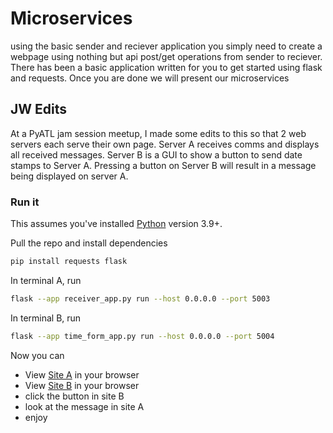 # Microservices

using the basic sender and reciever application you simply need to create a webpage using nothing but api post/get operations from sender to reciever.
There has been a basic application written for you to get started using flask and requests.
Once you are done we will present our microservices

## JW Edits

At a PyATL jam session meetup, I made some edits to this so that 2 web servers each serve their own page. Server A receives comms and displays all received messages. Server B is a GUI to show a button to send date stamps to Server A. Pressing a button on Server B will result in a message being displayed on server A.

### Run it
This assumes you've installed [Python](https://www.python.org/) version 3.9+.

Pull the repo and install dependencies
```sh
pip install requests flask
```

In terminal A, run
```sh
flask --app receiver_app.py run --host 0.0.0.0 --port 5003
```

In terminal B, run
```sh
flask --app time_form_app.py run --host 0.0.0.0 --port 5004
```

Now you can
- View [Site A](http://localhost:5003) in your browser
- View [Site B](http://localhost:5003) in your browser
- click the button in site B
- look at the message in site A
- enjoy